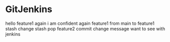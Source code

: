 # GitJenkins
hello
feature1
again
 i am confident
again feature1
from main to feature1
stash change
stash pop
feature2 commit
change message
want to see
with jenkins

